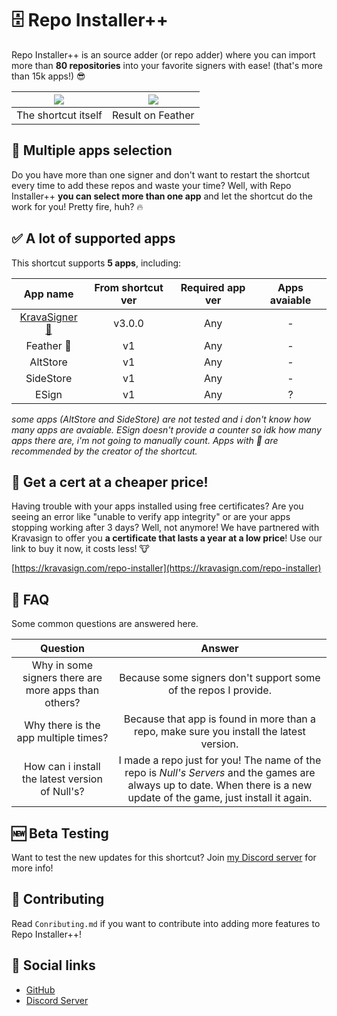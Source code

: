 # 🗄️ Repo Installer++
Repo Installer++ is an source adder (or repo adder) where you can import more than **80 repositories** into your favorite signers with ease! (that's more than 15k apps!) 😎

|![](https://images.guns.lol/JaF3H.png)|![](https://images.guns.lol/0bti9.png)|
| :------------: | :------------: |
|The shortcut itself|Result on Feather|

## 🔢 Multiple apps selection
Do you have more than one signer and don't want to restart the shortcut every time to add these repos and waste your time? Well, with Repo Installer++ **you can select more than one app** and let the shortcut do the work for you! Pretty fire, huh? 🔥
## ✅ A lot of supported apps
This shortcut supports **5 apps**, including:

|App name|From shortcut ver|Required app ver|Apps avaiable|
| :------------: | :------------: | :------------: | :------------: |
|[KravaSigner 🩷](https://kravasign.com/repo-installer)|v3.0.0|Any|-|
|Feather 🩷|v1|Any|-|
|AltStore|v1|Any|-|
|SideStore|v1|Any|-|
|ESign|v1|Any|?|

*some apps (AltStore and SideStore) are not tested and i don't know how many apps are avaiable. ESign doesn't provide a counter so idk how many apps there are, i'm not going to manually count. Apps with 🩷 are recommended by the creator of the shortcut.*

## 📃 Get a cert at a cheaper price!
Having trouble with your apps installed using free certificates? Are you seeing an error like "unable to verify app integrity" or are your apps stopping working after 3 days? Well, not anymore!
We have partnered with Kravasign to offer you **a certificate that lasts a year at a low price**! Use our link to buy it now, it costs less! 🐮

[https://kravasign.com/repo-installer](https://kravasign.com/repo-installer)

## 🤔 FAQ
Some common questions are answered here.

|Question|Answer|
| :------------: | :------------: |
|Why in some signers there are more apps than others?|Because some signers don't support some of the repos I provide.|
|Why there is the app multiple times?|Because that app is found in more than a repo, make sure you install the latest version.|
|How can i install the latest version of Null's?|I made a repo just for you! The name of the repo is *Null's Servers* and the games are always up to date. When there is a new update of the game, just install it again.|

## 🆕 Beta Testing
Want to test the new updates for this shortcut? Join [my Discord server](https://gocciola.xyz/discord) for more info!

## 🤝 Contributing
Read `Conributing.md` if you want to contribute into adding more features to Repo Installer++!

## 🔗 Social links
- [GitHub](https://github.com/gocciolafr)
- [Discord Server](https://gocciola.xyz/discord)

